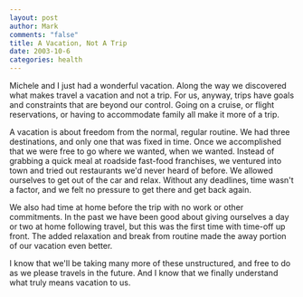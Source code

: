 ```yaml
--- 
layout: post
author: Mark
comments: "false"
title: A Vacation, Not A Trip
date: 2003-10-6
categories: health
---
```

Michele and I just had a wonderful vacation. Along the way we discovered what makes travel a vacation and not a trip. For us, anyway, trips have goals and constraints that are beyond our control. Going on a cruise, or flight reservations, or having to accommodate family all make it more of a trip.

A vacation is about freedom from the normal, regular routine. We had three destinations, and only one that was fixed in time. Once we accomplished that we were free to go where we wanted, when we wanted. Instead of grabbing a quick meal at roadside fast-food franchises, we ventured into town and tried out restaurants we'd never heard of before. We allowed ourselves to get out of the car and relax. Without any deadlines, time wasn't a factor, and we felt no pressure to get there and get back again.

We also had time at home before the trip with no work or other commitments. In the past we have been good about giving ourselves a day or two at home following travel, but this was the first time with time-off up front. The added relaxation and break from routine made the away portion of our vacation even better.

I know that we'll be taking many more of these unstructured, and free to do as we please travels in the future. And I know that we finally understand what truly means vacation to us.
